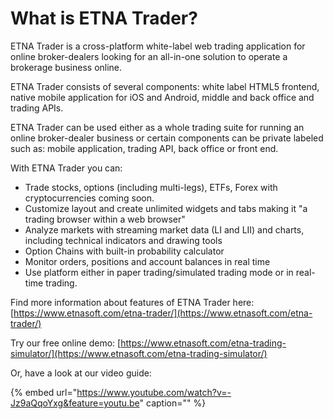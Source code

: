 # What is ETNA Trader?

ETNA Trader is a cross-platform white-label web trading application for online broker-dealers looking for an all-in-one solution to operate a brokerage business online.

ETNA Trader consists of several components: white label HTML5 frontend, native mobile application for iOS and Android, middle and back office and trading APIs.

ETNA Trader can be used either as a whole trading suite for running an online broker-dealer business or certain components can be private labeled such as: mobile application, trading API, back office or front end.

With ETNA Trader you can:

* Trade stocks, options \(including multi-legs\), ETFs, Forex with cryptocurrencies coming soon.
* Customize layout and create unlimited widgets and tabs making it "a trading browser within a web browser" 
* Analyze markets with streaming market data \(LI and LII\) and charts, including technical indicators and drawing tools
* Option Chains with built-in probability calculator
* Monitor orders, positions and account balances in real time
* Use platform either in paper trading/simulated trading mode or in real-time trading.

Find more information about features of ETNA Trader here: [https://www.etnasoft.com/etna-trader/](https://www.etnasoft.com/etna-trader/)

Try our free online demo: [https://www.etnasoft.com/etna-trading-simulator/](https://www.etnasoft.com/etna-trading-simulator/)

Or, have a look at our video guide:

{% embed url="https://www.youtube.com/watch?v=-Jz9aQqoYxg&feature=youtu.be" caption="" %}



